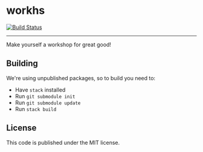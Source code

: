 # workhs
[![Build Status](https://travis-ci.org/haskellbr/workhs.svg?branch=master)](https://travis-ci.org/haskellbr/workhs)
- - -
Make yourself a workshop for great good!

## Building
We're using unpublished packages, so to build you need to:
- Have `stack` installed
- Run `git submodule init`
- Run `git submodule update`
- Run `stack build`

## License
This code is published under the MIT license.
